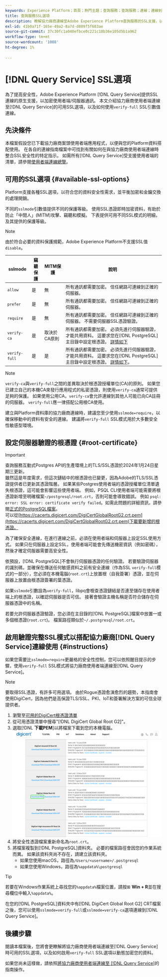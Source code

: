 ```yaml
---
keywords: Experience Platform；首頁；熱門主題；查詢服務；查詢服務；連線；連線到查詢服務；SSL；ssl；sslmode；
title: 查詢服務SSL選項
description: 瞭解協力廠商連線至Adobe Experience Platform查詢服務的SSL支援，以及如何使用驗證完整SSL模式連線。
exl-id: 41b0a71f-165e-49a2-8a7d-d809f5f683ae
source-git-commit: 37c30fc1a040efbce0c221c10b36e105d5b1a962
workflow-type: tm+mt
source-wordcount: '1008'
ht-degree: 1%

---
```


# [!DNL Query Service] SSL選項

為了提高安全性，Adobe Experience Platform [!DNL Query Service]提供SSL連線的原生支援，以加密使用者端/伺服器通訊。 本文介紹協力廠商使用者端連線至[!DNL Query Service]的可用SSL選項，以及如何使用`verify-full` SSL引數值連線。

## 先決條件

本檔案假設您已下載協力廠商案頭使用者端應用程式，以便與您的Platform資料搭配使用。 在各自的連線指南檔案中可找到有關如何在與協力廠商使用者端連線時整合SSL安全性的特定指示。 如需所有[!DNL Query Service]受支援使用者端的清單，請參閱[使用者端連線總覽](./overview.md)。

## 可用的SSL選項 {#available-ssl-options}

Platform支援各種SSL選項，以符合您的資料安全性需求，並平衡加密和金鑰交換的處理開銷。

不同的`sslmode`引數值提供不同的保護等級。 使用SSL憑證即時加密資料，有助於防止「中間人」(MITM)攻擊、竊聽和模擬。 下表提供可用不同SSL模式的明細，及其提供的保護等級。

>[!NOTE]
>
> 由於符合必要的資料保護規範，Adobe Experience Platform不支援SSL值`disable`。

| sslmode | 竊聽保護 | MITM保護 | 說明 |
|---|---|---|---|
| `allow` | 是 | 無 | 所有通訊都需要加密。 信任網路可連線到正確的伺服器。 |
| `prefer` | 是 | 無 | 所有通訊都需要加密。 信任網路可連線到正確的伺服器。 |
| `require` | 是 | 無 | 所有通訊都需要加密。 信任網路可連線到正確的伺服器。 不需要伺服器SSL憑證驗證。 |
| `verify-ca` | 是 | 取決於CA原則 | 所有通訊都需要加密。 必須先進行伺服器驗證，才能共用資料。 這要求您在[!DNL PostgreSQL]主目錄中設定根憑證。 [詳情如下](#instructions) |
| `verify-full` | 是 | 是 | 所有通訊都需要加密。 必須先進行伺服器驗證，才能共用資料。 這要求您在[!DNL PostgreSQL]主目錄中設定根憑證。 [詳情如下](#instructions)。 |

>[!NOTE]
>
>`verify-ca`與`verify-full`之間的差異取決於根憑證授權單位(CA)的原則。 如果您已建立自己的本機CA來發行應用程式的私密憑證，則使用`verify-ca`通常可提供足夠的保護。 如果使用公用CA，`verify-ca`會允許連線到其他人可能已向CA註冊的伺服器。 `verify-full`應一律搭配公用根CA使用。

建立與Platform資料庫的協力廠商連線時，建議您至少使用`sslmode=require`，以確保移動中的資料有安全的連線。 建議將`verify-full` SSL模式用於大多數安全性敏感型環境。

## 設定伺服器驗證的根憑證 {#root-certificate}

>[!IMPORTANT]
>
>查詢服務互動式Postgres API的生產環境上的TLS/SSL憑證於2024年1月24日星期三更新。<br>雖然這是年度需求，但這次鏈結中的根憑證也已變更，因為Adobe的TLS/SSL憑證提供者已更新其憑證階層。 如果某些Postgres使用者端的憑證授權單位清單遺失根憑證，這可能會影響這些使用者端。 例如，PSQL CLI使用者端可能需要將根憑證新增至明確檔案`~/postgresql/root.crt`，否則可能會導致錯誤。 例如 `psql: error: SSL error: certificate verify failed`。如需此問題的詳細資訊，請參閱[正式的PostgreSQL檔案](https://www.postgresql.org/docs/current/libpq-ssl.html#LIBQ-SSL-CERTIFICATES)。<br>可以從[https://cacerts.digicert.com/DigiCertGlobalRootG2.crt.pem](https://cacerts.digicert.com/DigiCertGlobalRootG2.crt.pem)下載要新增的根憑證。

為了確保安全連線，在進行連線之前，必須在使用者端和伺服器上設定SSL使用方式。 如果只在伺服器上設定SSL，使用者端可能會先傳送機密資訊（例如密碼），然後才確定伺服器需要高安全性。

依預設，[!DNL PostgreSQL]不會執行伺服器憑證的任何驗證。 若要驗證伺服器的識別碼，並確保在傳送任何敏感資料之前有安全連線（作為SSL `verify-full`模式的一部分），您必須在本機電腦(`root.crt`)上放置根（自我簽署）憑證，並在伺服器上放置由根憑證簽署的葉憑證。

如果`sslmode`引數設為`verify-full`，libpq會檢查憑證鏈結是否連至儲存在使用者端上的根憑證，以確認伺服器是否可信。 接著會驗證主機名稱是否符合儲存在伺服器憑證中的名稱。

若要允許伺服器憑證驗證，您必須在主目錄的[!DNL PostgreSQL]檔案中放置一或多個根憑證(`root.crt`)。 檔案路徑類似於`~/.postgresql/root.crt`。

## 啟用驗證完整SSL模式以搭配協力廠商[!DNL Query Service]連線使用 {#instructions}

如果您需要比`sslmode=require`更嚴格的安全性控制，您可以依照醒目提示的步驟，使用`verify-full` SSL模式將協力廠商使用者端連線至[!DNL Query Service]。

>[!NOTE]
>
>要取得SSL憑證，有許多可用選項。 由於Rogue憑證愈演愈烈的趨勢，本指南會使用DigiCert，因為他們是高保證TLS/SSL、PKI、IoT和簽署解決方案的可信全球提供者。

1. 瀏覽至[可用的DigiCert根憑證清單](https://www.digicert.com/kb/digicert-root-certificates.htm)
1. 從可用憑證清單中搜尋&quot;[!DNL DigiCert Global Root G2]&quot;。
1. 選取&#x200B;[!DNL **下載PEM**]以將檔案下載到您的本機電腦。
   ![已反白顯示[下載PEM]的可用DigiCert根憑證清單。](../images/clients/ssl-modes/digicert.png)
1. 將安全性憑證檔案重新命名為`root.crt`。
1. 將檔案複製到[!DNL PostgreSQL]資料夾。 必要的檔案路徑會因您的作業系統而異。 如果該資料夾尚不存在，請建立該資料夾。
   - 如果您使用macOS，路徑為`/Users/<username>/.postgresql`
   - 如果您使用Windows，路徑為`%appdata%\postgresql`

>[!TIP]
>
>若要在Windows作業系統上尋找您的`%appdata%`檔案位置，請按⊞ **Win + R**&#x200B;並在搜尋欄位中輸入`%appdata%`。

在您的[!DNL PostgreSQL]資料夾中有[!DNL DigiCert Global Root G2] CRT檔案之後，您可以使用`sslmode=verify-full`或`sslmode=verify-ca`選項連線到[!DNL Query Service]。

## 後續步驟

閱讀本檔案後，您將會更瞭解將協力廠商使用者端連線至[!DNL Query Service]時可用的SSL選項，以及如何啟用`verify-full` SSL選項以動態加密您的資料。

如果您尚未這樣做，請依照[將協力廠商使用者端連線至 [!DNL Query Service]](./overview.md)的指南操作。
